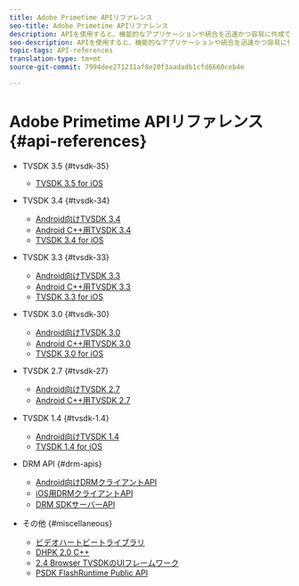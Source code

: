 ```yaml
---
title: Adobe Primetime APIリファレンス
seo-title: Adobe Primetime APIリファレンス
description: APIを使用すると、機能的なアプリケーションや統合を迅速かつ容易に作成できます。
seo-description: APIを使用すると、機能的なアプリケーションや統合を迅速かつ容易に作成できます。
topic-tags: API-references
translation-type: tm+mt
source-git-commit: 7994dee271231af8e20f3aadadb1cfd6660ceb4e

---
```



# Adobe Primetime APIリファレンス {#api-references}

+ TVSDK 3.5 {#tvsdk-35}
   + [TVSDK 3.5 for iOS](https://help.adobe.com/en_US/primetime/api/psdk/appledoc_v35/index.html)

+ TVSDK 3.4 {#tvsdk-34}
   + [Android向けTVSDK 3.4](https://help.adobe.com/en_US/primetime/api/psdk/javadoc3.4/index.html)
   + [Android C++用TVSDK 3.4](https://help.adobe.com/en_US/primetime/api/psdk/cpp_3.4/namespaces.html)
   + [TVSDK 3.4 for iOS](https://help.adobe.com/en_US/primetime/api/psdk/appledoc_v34/index.html)

+ TVSDK 3.3 {#tvsdk-33}
   + [Android向けTVSDK 3.3](https://help.adobe.com/en_US/primetime/api/psdk/javadoc3.3/index.html)
   + [Android C++用TVSDK 3.3](https://help.adobe.com/en_US/primetime/api/psdk/cpp_3.3/namespaces.html)
   + [TVSDK 3.3 for iOS](https://help.adobe.com/en_US/primetime/api/psdk/appledoc_v33/index.html)

+ TVSDK 3.0 {#tvsdk-30}
   + [Android向けTVSDK 3.0](https://help.adobe.com/en_US/primetime/api/psdk/javadoc3.0/index.html)
   + [Android C++用TVSDK 3.0](https://help.adobe.com/en_US/primetime/api/psdk/cpp_3.0/namespaces.html)
   + [TVSDK 3.0 for iOS](https://help.adobe.com/en_US/primetime/api/psdk/appledoc_3/index.html)

+ TVSDK 2.7 {#tvsdk-27}
   + [Android向けTVSDK 2.7](https://help.adobe.com/en_US/primetime/api/psdk/javadoc_2.7/index.html)
   + [Android C++用TVSDK 2.7](https://help.adobe.com/en_US/primetime/api/psdk/cpp/namespaces.html)

+ TVSDK 1.4 {#tvsdk-1.4}
   + [Android向けTVSDK 1.4](https://help.adobe.com/en_US/primetime/api/psdk/javadoc/index.html)
   + [TVSDK 1.4 for iOS](https://help.adobe.com/en_US/primetime/api/psdk/appledoc/index.html)

+ DRM API {#drm-apis}
   + [Android向けDRMクライアントAPI](https://help.adobe.com/en_US/primetime/api/drm-apis/client/android/index.html)
   + [iOS用DRMクライアントAPI](https://help.adobe.com/en_US/primetime/api/drm-apis/client/ios/index.html)
   + [DRM SDKサーバーAPI](https://help.adobe.com/en_US/primetime/api/drm-apis/server/javadocs-flashaccess-pro/)

+ その他 {#miscellaneous}
   + [ビデオハートビートライブラリ](https://help.adobe.com/en_US/primetime/api/psdk/vhl_tvsdk_ios/index.html)
   + [DHPK 2.0 C++](https://help.adobe.com/en_US/primetime/api/psdk/psdk_doxygen/index.html)
   + [2.4 Browser TVSDKのUIフレームワーク](https://help.adobe.com/en_US/primetime/api/psdk/btvsdk-ui-framework/index.html)
   + [PSDK FlashRuntime Public API](https://help.adobe.com/en_US/primetime/api/psdk/asdoc-dhls/)
